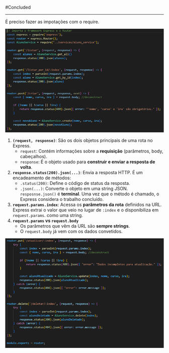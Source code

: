 
#Concluded 

---

É preciso fazer as impotações com o require.

![](../../../attachments/Pasted%20image%2020250706091814.png)

1. **`(request, response)`**: São os dois objetos principais de uma rota no Express.
    - `request`: Contém informações sobre a **requisição** (parâmetros, body, cabeçalhos).
    - `response`: É o objeto usado para **construir e enviar a resposta de volta**.
2. **`response.status(200).json(...)`**: Envia a resposta HTTP. É um encadeamento de métodos:
    - `.status(200)`: Define o código de status da resposta.
    - `.json(...)`: Converte o objeto em uma string JSON. ``resposnse.json()`` é **terminal**.  Uma vez que o método é chamado, o Express considera o trabalho concluído.
3. **`request.params.index`**: Acessa os **parâmetros da rota** definidos na URL. Express extrai o valor que veio no lugar de `:index` e o disponibiliza em `request.params`. como uma string.
4. **`request.params` vs `request.body`**
    - Os parâmetros que vêm da URL são **sempre strings**. 
    - O `request.body` já vem com os dados convetidos. 

![](../../../attachments/Pasted%20image%2020250706090950.png)

